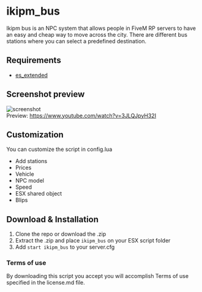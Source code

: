 # ikipm_bus

Ikipm bus is an NPC system that allows people in FiveM RP servers to have an easy and cheap way to move across the city. There are different bus stations where you can select a predefined destination.

## Requirements
* [es_extended](https://github.com/ESX-Org/es_extended)

## Screenshot preview
![screenshot](https://i.ibb.co/q7M7BxH/ikipmBus.png)<br />
Preview: https://www.youtube.com/watch?v=3JLQJpyH32I

## Customization
You can customize the script in config.lua
* Add stations
* Prices
* Vehicle
* NPC model
* Speed
* ESX shared object
* Blips

## Download & Installation
1) Clone the repo or download the .zip
2) Extract the .zip and place ```ikipm_bus``` on your ESX script folder
3) Add  ```start ikipm_bus``` to your server.cfg

### Terms of use
By downloading this script you accept you will accomplish Terms of use specified in the license.md file.
